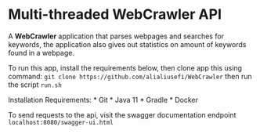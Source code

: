 
# Multi-threaded WebCrawler API
A **WebCrawler** application that parses webpages and searches for keywords, the application also gives out statistics on amount of keywords found in a webpage.


To run this app, install the requirements below, then clone app this using command:
`git clone https://github.com/alialiusefi/WebCrawler`  then run the script `run.sh`

Installation Requirements:
    * Git
    * Java 11
    * Gradle
    * Docker
    
To send requests to the api, visit the swagger documentation endpoint `localhost:8080/swagger-ui.html`
